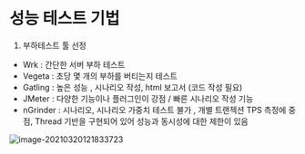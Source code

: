 # 성능 테스트 기법



1. 부하테스트 툴 선정



- Wrk : 간단한 서버 부하 테스트 
- Vegeta : 초당 몇 개의 부하를 버티는지 테스트 
- Gatling : 높은 성능 , 시나리오 작성, html 보고서 (코드 작성 필요)
- JMeter : 다양한 기능이나 플러그인이 강점 / 빠른 시나리오 작성 기능
- nGrinder : 시나리오, 시나리오 가중치 테스트 불가 , 개별 트랜젝션 TPS 측정에 중점, Thread 기반을 구현되어 있어 성능과 동시성에 대한 제한이 있음





![image-20210320121833723](D:\git\code\heojoon.github.io\img\image-20210320121833723.png)